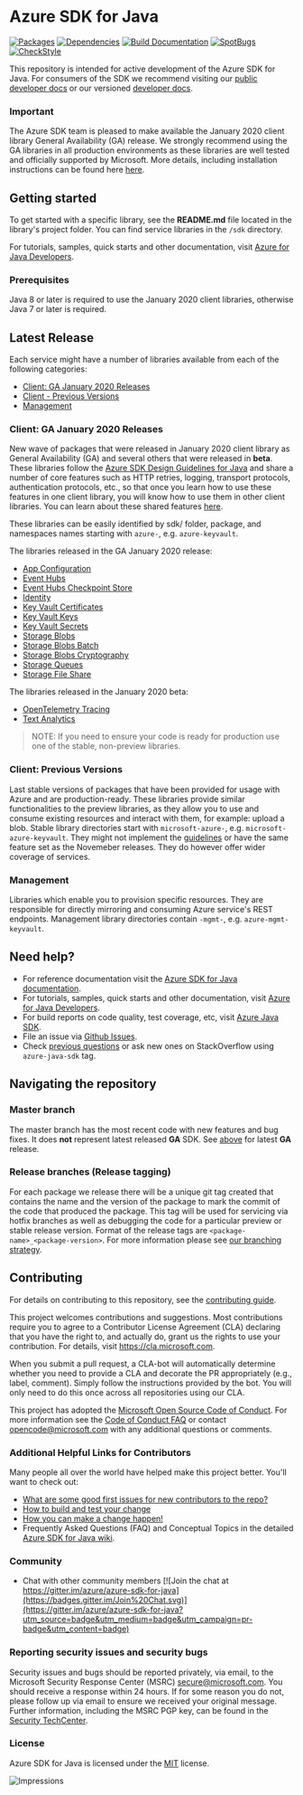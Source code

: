 # Azure SDK for Java

[![Packages](https://img.shields.io/badge/packages-latest-blue.svg)](https://azure.github.io/azure-sdk/releases/latest/java.html) [![Dependencies](https://img.shields.io/badge/dependencies-analyzed-blue.svg)](https://azuresdkartifacts.blob.core.windows.net/azure-sdk-for-java/staging/dependencies.html) [![Build Documentation](https://img.shields.io/badge/documentation-published-blue.svg)](https://azuresdkartifacts.blob.core.windows.net/azure-sdk-for-java/index.html) [![SpotBugs](https://img.shields.io/badge/SpotBugs-Clean-success.svg)](https://azuresdkartifacts.blob.core.windows.net/azure-sdk-for-java/staging/spotbugsXml.html) [![CheckStyle](https://img.shields.io/badge/CheckStyle-Clean-success.svg)](https://azuresdkartifacts.blob.core.windows.net/azure-sdk-for-java/staging/checkstyle-aggregate.html)

This repository is intended for active development of the Azure SDK for Java. For consumers of the SDK we recommend visiting our [public developer docs](https://docs.microsoft.com/en-us/java/azure/) or our versioned [developer docs](https://azure.github.io/azure-sdk-for-java).

### Important

The Azure SDK team is pleased to make available the January 2020 client library General Availability (GA) release. We strongly recommend using the GA libraries in all production environments as these libraries are well tested and officially supported by Microsoft. More details, including installation instructions can be found here [here](https://azure.github.io/azure-sdk/releases/2019-11/java.html).

## Getting started

To get started with a specific library, see the **README.md** file located in the library's project folder. You can find service libraries in the `/sdk` directory.

For tutorials, samples, quick starts and other documentation, visit [Azure for Java Developers](https://docs.microsoft.com/java/azure/).

### Prerequisites

Java 8 or later is required to use the January 2020 client libraries, otherwise Java 7 or later is required.

## Latest Release

Each service might have a number of libraries available from each of the following categories:

- [Client: GA January 2020 Releases](#Client-GA-January-2020-Releases)
- [Client - Previous Versions](#Client-Previous-Versions)
- [Management](#Management)

### Client: GA January 2020 Releases

New wave of packages that were released in January 2020 client library as General Availability (GA) and several others that were released in **beta**. These libraries follow the [Azure SDK Design Guidelines for Java](https://azure.github.io/azure-sdk/java/guidelines/) and share a number of core features such as HTTP retries, logging, transport protocols, authentication protocols, etc., so that once you learn how to use these features in one client library, you will know how to use them in other client libraries. You can learn about these shared features [here](https://github.com/Azure/azure-sdk-for-java/blob/azure-core_1.1.0/sdk/core/azure-core/README.md).

These libraries can be easily identified by sdk/ folder, package, and namespaces names starting with `azure-`, e.g. `azure-keyvault`.

The libraries released in the GA January 2020 release:
- [App Configuration](https://github.com/Azure/azure-sdk-for-java/tree/azure-data-appconfiguration_1.0.0-beta.7/sdk/appconfiguration/azure-data-appconfiguration/README.md)
- [Event Hubs](https://github.com/Azure/azure-sdk-for-java/blob/azure-messaging-eventhubs_5.0.0-beta.6/sdk/eventhubs/azure-messaging-eventhubs/README.md)
- [Event Hubs Checkpoint Store](https://github.com/Azure/azure-sdk-for-java/blob/azure-messaging-eventhubs-checkpointstore-blob_1.0.0-beta.4/sdk/eventhubs/azure-messaging-eventhubs-checkpointstore-blob/README.md)
- [Identity](https://github.com/Azure/azure-sdk-for-java/blob/azure-identity_1.0.1/sdk/identity/azure-identity/README.md)
- [Key Vault Certificates](https://github.com/Azure/azure-sdk-for-java/blob/azure-security-keyvault-certificates_4.0.0-beta.6/sdk/keyvault/azure-security-keyvault-certificates/README.md)
- [Key Vault Keys](https://github.com/Azure/azure-sdk-for-java/blob/azure-security-keyvault-keys_4.0.1/sdk/keyvault/azure-security-keyvault-keys/README.md)
- [Key Vault Secrets](https://github.com/Azure/azure-sdk-for-java/blob/azure-security-keyvault-secrets_4.0.1/sdk/keyvault/azure-security-keyvault-secrets/README.md)
- [Storage Blobs](https://github.com/Azure/azure-sdk-for-java/blob/azure-storage-blob_12.1.0/sdk/storage/azure-storage-blob/README.md)
- [Storage Blobs Batch](https://github.com/Azure/azure-sdk-for-java/blob/azure-storage-blob-batch_12.1.0/sdk/storage/azure-storage-blob-batch/README.md)
- [Storage Blobs Cryptography](https://github.com/Azure/azure-sdk-for-java/blob/azure-storage-blob-cryptography_12.1.0/sdk/storage/azure-storage-blob-cryptography/README.md)
- [Storage Queues](https://github.com/Azure/azure-sdk-for-java/blob/azure-storage-queue_12.1.0/sdk/storage/azure-storage-queue/README.md)
- [Storage File Share](https://github.com/Azure/azure-sdk-for-java/blob/azure-storage-file-share_12.0.0/sdk/storage/azure-storage-file-share/README.md)

The libraries released in the January 2020 beta:
- [OpenTelemetry Tracing](https://github.com/Azure/azure-sdk-for-java/blob/azure-core-tracing-opentelemetry_1.0.0-beta.1/sdk/core/azure-core-tracing-opentelemetry/README.md)
- [Text Analytics](https://github.com/Azure/azure-sdk-for-java/blob/master/sdk/textanalytics/azure-ai-textanalytics/README.md)

> NOTE: If you need to ensure your code is ready for production use one of the stable, non-preview libraries.

### Client: Previous Versions

Last stable versions of packages that have been provided for usage with Azure and are production-ready. These libraries provide similar functionalities to the preview libraries, as they allow you to use and consume existing resources and interact with them, for example: upload a blob. Stable library directories start with `microsoft-azure-`, e.g. `microsoft-azure-keyvault`. They might not implement the [guidelines](https://azure.github.io/azure-sdk/java_introduction.html) or have the same feature set as the Novemeber releases. They do however offer wider coverage of services.

### Management

Libraries which enable you to provision specific resources. They are responsible for directly mirroring and consuming Azure service's REST endpoints. Management library directories contain `-mgmt-`, e.g. `azure-mgmt-keyvault`.

## Need help?

* For reference documentation visit the [Azure SDK for Java documentation](http://aka.ms/java-docs).
* For tutorials, samples, quick starts and other documentation, visit [Azure for Java Developers](https://docs.microsoft.com/java/azure/).
* For build reports on code quality, test coverage, etc, visit [Azure Java SDK](https://azuresdkartifacts.blob.core.windows.net/azure-sdk-for-java/index.html).
* File an issue via [Github Issues](https://github.com/Azure/azure-sdk-for-java/issues/new/choose).
* Check [previous questions](https://stackoverflow.com/questions/tagged/azure-java-sdk) or ask new ones on StackOverflow using `azure-java-sdk` tag.

## Navigating the repository

### Master branch
The master branch has the most recent code with new features and bug fixes. It does **not** represent latest released **GA** SDK. See [above](#Client-GA-January-2020-Releases) for latest **GA** release.<br/>

### Release branches (Release tagging)

For each package we release there will be a unique git tag created that contains the name and the version of the package to mark the commit of the code that produced the package. This tag will be used for servicing via hotfix branches as well as debugging the code for a particular preview or stable release version.
Format of the release tags are `<package-name>_<package-version>`. For more information please see [our branching strategy](https://github.com/Azure/azure-sdk/blob/master/docs/policies/repobranching.md#release-tagging).

## Contributing

For details on contributing to this repository, see the [contributing guide](CONTRIBUTING.md).

This project welcomes contributions and suggestions. Most contributions require you to agree to a Contributor License Agreement (CLA) declaring that you have the right to, and actually do, grant us the rights to use your contribution. For details, visit
https://cla.microsoft.com.

When you submit a pull request, a CLA-bot will automatically determine whether you need to provide a CLA and decorate the PR appropriately (e.g., label, comment). Simply follow the instructions provided by the bot. You will only need to do this once across all repositories using our CLA.

This project has adopted the [Microsoft Open Source Code of Conduct](https://opensource.microsoft.com/codeofconduct/). For more information see the [Code of Conduct FAQ](https://opensource.microsoft.com/codeofconduct/faq/) or contact [opencode@microsoft.com](mailto:opencode@microsoft.com) with any additional questions or comments.

### Additional Helpful Links for Contributors

Many people all over the world have helped make this project better.  You'll want to check out:

* [What are some good first issues for new contributors to the repo?](https://github.com/azure/azure-sdk-for-java/issues?q=is%3Aopen+is%3Aissue+label%3A%22up+for+grabs%22)
* [How to build and test your change](CONTRIBUTING.md#developer-guide)
* [How you can make a change happen!](CONTRIBUTING.md#pull-requests)
* Frequently Asked Questions (FAQ) and Conceptual Topics in the detailed [Azure SDK for Java wiki](https://github.com/azure/azure-sdk-for-java/wiki).

### Community

* Chat with other community members [![Join the chat at https://gitter.im/azure/azure-sdk-for-java](https://badges.gitter.im/Join%20Chat.svg)](https://gitter.im/azure/azure-sdk-for-java?utm_source=badge&utm_medium=badge&utm_campaign=pr-badge&utm_content=badge)

### Reporting security issues and security bugs

Security issues and bugs should be reported privately, via email, to the Microsoft Security Response Center (MSRC) <secure@microsoft.com>. You should receive a response within 24 hours. If for some reason you do not, please follow up via email to ensure we received your original message. Further information, including the MSRC PGP key, can be found in the [Security TechCenter](https://www.microsoft.com/msrc/faqs-report-an-issue).

### License

Azure SDK for Java is licensed under the [MIT](LICENSE.txt) license.

![Impressions](https://azure-sdk-impressions.azurewebsites.net/api/impressions/azure-sdk-for-java%2FREADME.png)
